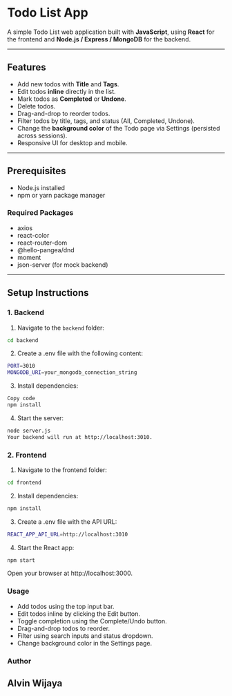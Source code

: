 # Todo List App

A simple Todo List web application built with **JavaScript**, using **React** for the frontend and **Node.js / Express / MongoDB** for the backend.

---

## Features

- Add new todos with **Title** and **Tags**.
- Edit todos **inline** directly in the list.
- Mark todos as **Completed** or **Undone**.
- Delete todos.
- Drag-and-drop to reorder todos.
- Filter todos by title, tags, and status (All, Completed, Undone).
- Change the **background color** of the Todo page via Settings (persisted across sessions).
- Responsive UI for desktop and mobile.

---

## Prerequisites

- Node.js installed
- npm or yarn package manager

### Required Packages

- axios
- react-color
- react-router-dom
- @hello-pangea/dnd
- moment
- json-server (for mock backend)

---

## Setup Instructions

### 1. Backend

1. Navigate to the `backend` folder:

```bash
cd backend
```

2. Create a .env file with the following content:
```bash
PORT=3010
MONGODB_URI=your_mongodb_connection_string
```

3. Install dependencies:
```bash
Copy code
npm install
```

4. Start the server:
```bash
node server.js
Your backend will run at http://localhost:3010.
```

### 2. Frontend
1. Navigate to the frontend folder:

```bash
cd frontend
```

2. Install dependencies:

```bash
npm install
```

3. Create a .env file with the API URL:
```bash
REACT_APP_API_URL=http://localhost:3010
```

4. Start the React app:
```bash
npm start
```

Open your browser at http://localhost:3000.

### Usage
- Add todos using the top input bar.
- Edit todos inline by clicking the Edit button.
- Toggle completion using the Complete/Undo button.
- Drag-and-drop todos to reorder.
- Filter using search inputs and status dropdown.
- Change background color in the Settings page.

### Author
## Alvin Wijaya
